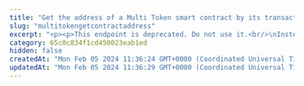 ```yaml
---
title: "Get the address of a Multi Token smart contract by its transaction hash"
slug: "multitokengetcontractaddress"
excerpt: "<p><p>This endpoint is deprecated. Do not use it.<br/>\nInstead, use <a href=\"https://apidoc.tatum.io/tag/Blockchain-utils#operation/SCGetContractAddress\" target=\"_blank\">this API</a>.</b></p><br/>\n<p><b>1 credit per API call</b></p>\n<p>Get Multi Token contract address from deploy transaction.</p>\n<p>This API is supported for the following blockchains:</p>\n<ul>\n<li>BNB Smart Chain</li>\n<li>Celo</li>\n<li>Ethereum</li>\n<li>Harmony</li>\n<li>Klaytn</li>\n<li>KuCoin Community Chain</li>\n<li>Polygon</li>\n</ul>"
category: 65c0c834f1cd450023eab1ed
hidden: false
createdAt: "Mon Feb 05 2024 11:36:24 GMT+0000 (Coordinated Universal Time)"
updatedAt: "Mon Feb 05 2024 11:36:29 GMT+0000 (Coordinated Universal Time)"
---
```

